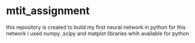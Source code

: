 # mtit_assignment
this repository is created to build my first neural network in python
for this network i used numpy ,scipy and matplot libraries whih available for python
